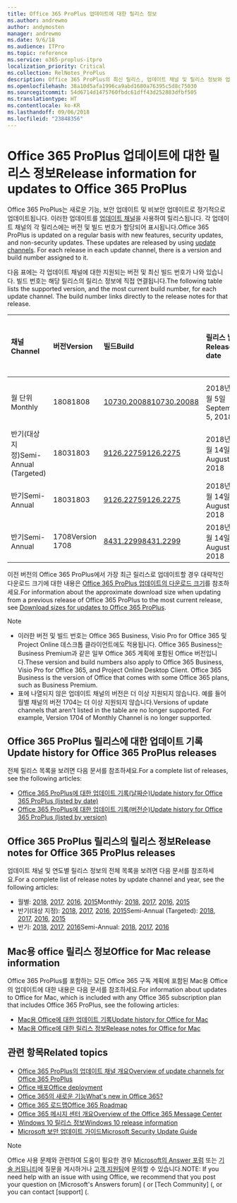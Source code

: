 ```yaml
---
title: Office 365 ProPlus 업데이트에 대한 릴리스 정보
ms.author: andrewmo
author: andymosten
manager: andrewmo
ms.date: 9/6/18
ms.audience: ITPro
ms.topic: reference
ms.service: o365-proplus-itpro
localization_priority: Critical
ms.collection: RelNotes_ProPlus
description: Office 365 ProPlus의 최신 릴리스, 업데이트 채널 및 릴리스 정보와 업데이트 기록에 대한 링크 목록을 IT 전문가에게 제공합니다.
ms.openlocfilehash: 38a10d5afa1996ca9abd1680a76395c5d8c75030
ms.sourcegitcommit: 54d6714d1475760fbdc61dff43d252883dfbf505
ms.translationtype: HT
ms.contentlocale: ko-KR
ms.lasthandoff: 09/06/2018
ms.locfileid: "23848356"
---
```

# <a name="release-information-for-updates-to-office-365-proplus"></a><span data-ttu-id="2a561-103">Office 365 ProPlus 업데이트에 대한 릴리스 정보</span><span class="sxs-lookup"><span data-stu-id="2a561-103">Release information for updates to Office 365 ProPlus</span></span>

<span data-ttu-id="2a561-p101">Office 365 ProPlus는 새로운 기능, 보안 업데이트 및 비보안 업데이트로 정기적으로 업데이트됩니다. 이러한 업데이트를 [업데이트 채널](https://docs.microsoft.com/DeployOffice/overview-of-update-channels-for-office-365-proplus)을 사용하여 릴리스됩니다. 각 업데이트 채널의 각 릴리스에는 버전 및 빌드 번호가 할당되어 표시됩니다.</span><span class="sxs-lookup"><span data-stu-id="2a561-p101">Office 365 ProPlus is updated on a regular basis with new features, security updates, and non-security updates. These updates are released by using [update channels](https://docs.microsoft.com/DeployOffice/overview-of-update-channels-for-office-365-proplus). For each release in each update channel, there is a version and build number assigned to it.</span></span> 

<span data-ttu-id="2a561-p102">다음 표에는 각 업데이트 채널에 대한 지원되는 버전 및 최신 빌드 번호가 나와 있습니다. 빌드 번호는 해당 릴리스의 릴리스 정보에 직접 연결됩니다.</span><span class="sxs-lookup"><span data-stu-id="2a561-p102">The following table lists the supported version, and the most current build number, for each update channel. The build number links directly to the release notes for that release.</span></span> 

  
|<span data-ttu-id="2a561-109">**채널**</span><span class="sxs-lookup"><span data-stu-id="2a561-109">**Channel**</span></span>|<span data-ttu-id="2a561-110">**버전**</span><span class="sxs-lookup"><span data-stu-id="2a561-110">**Version**</span></span>|<span data-ttu-id="2a561-111">**빌드**</span><span class="sxs-lookup"><span data-stu-id="2a561-111">**Build**</span></span>|<span data-ttu-id="2a561-112">**릴리스 날짜**</span><span class="sxs-lookup"><span data-stu-id="2a561-112">**Release date**</span></span>|<span data-ttu-id="2a561-113">**해당 날짜까지 지원 되는 버전**</span><span class="sxs-lookup"><span data-stu-id="2a561-113">**Version supported until**</span></span>|
|:-----|:-----|:-----|:-----|:-----|
|<span data-ttu-id="2a561-114">월 단위</span><span class="sxs-lookup"><span data-stu-id="2a561-114">Monthly</span></span>  <br/> |<span data-ttu-id="2a561-115">1808</span><span class="sxs-lookup"><span data-stu-id="2a561-115">1808</span></span>  <br/> |[<span data-ttu-id="2a561-116">10730.20088</span><span class="sxs-lookup"><span data-stu-id="2a561-116">10730.20088</span></span>](monthly-channel-2018.md#version-1808-september-5)  <br/> | <span data-ttu-id="2a561-117">2018년 9월 5일</span><span class="sxs-lookup"><span data-stu-id="2a561-117">September 5, 2018</span></span>  <br/> |<span data-ttu-id="2a561-118">버전 1809이 릴리스됨</span><span class="sxs-lookup"><span data-stu-id="2a561-118">Version 1808 is released</span></span> <br/>|
|<span data-ttu-id="2a561-119">반기(대상 지정)</span><span class="sxs-lookup"><span data-stu-id="2a561-119">Semi-Annual (Targeted)</span></span>  <br/> |<span data-ttu-id="2a561-120">1803</span><span class="sxs-lookup"><span data-stu-id="2a561-120">1803</span></span>  <br/> |[<span data-ttu-id="2a561-121">9126.2275</span><span class="sxs-lookup"><span data-stu-id="2a561-121">9126.2275</span></span>](semi-annual-channel-targeted-2018.md#version-1803-august-14)  <br/> | <span data-ttu-id="2a561-122">2018년 8월 14일</span><span class="sxs-lookup"><span data-stu-id="2a561-122">August 14, 2018</span></span>  <br/> | <span data-ttu-id="2a561-123">2018년 9월 11일</span><span class="sxs-lookup"><span data-stu-id="2a561-123">September 11, 2018</span></span> <br/>|
|<span data-ttu-id="2a561-124">반기</span><span class="sxs-lookup"><span data-stu-id="2a561-124">Semi-Annual</span></span> <br/> |<span data-ttu-id="2a561-125">1803</span><span class="sxs-lookup"><span data-stu-id="2a561-125">1803</span></span>  <br/> | [<span data-ttu-id="2a561-126">9126.2275</span><span class="sxs-lookup"><span data-stu-id="2a561-126">9126.2275</span></span>](semi-annual-channel-2018.md#version-1803-august-14) <br/> | <span data-ttu-id="2a561-127">2018년 8월 14일</span><span class="sxs-lookup"><span data-stu-id="2a561-127">August 14, 2018</span></span>  <br/> | <span data-ttu-id="2a561-128">2019년 9월 10일</span><span class="sxs-lookup"><span data-stu-id="2a561-128">September 10, 2019</span></span> <br/>|
|<span data-ttu-id="2a561-129">반기</span><span class="sxs-lookup"><span data-stu-id="2a561-129">Semi-Annual</span></span> <br/> |<span data-ttu-id="2a561-130">1708</span><span class="sxs-lookup"><span data-stu-id="2a561-130">Version 1708</span></span>  <br/> |[<span data-ttu-id="2a561-131">8431.2299</span><span class="sxs-lookup"><span data-stu-id="2a561-131">8431.2299</span></span>](semi-annual-channel-2018.md#version-1708-august-14)  <br/> | <span data-ttu-id="2a561-132">2018년 8월 14일</span><span class="sxs-lookup"><span data-stu-id="2a561-132">August 14, 2018</span></span>  <br/> | <span data-ttu-id="2a561-133">2019년 3월 12일</span><span class="sxs-lookup"><span data-stu-id="2a561-133">March 12, 2019</span></span> <br/>|

<span data-ttu-id="2a561-134">이전 버전의 Office 365 ProPlus에서 가장 최근 릴리스로 업데이트할 경우 대략적인 다운로드 크기에 대한 내용은 [Office 365 ProPlus 업데이트의 다운로드 크기](download-sizes-office365-proplus-updates.md)를 참조하세요.</span><span class="sxs-lookup"><span data-stu-id="2a561-134">For information about the approximate download size when updating from a previous release of Office 365 ProPlus to the most current release, see [Download sizes for updates to Office 365 ProPlus](download-sizes-office365-proplus-updates.md).</span></span>

> [!NOTE]
> - <span data-ttu-id="2a561-p103">이러한 버전 및 빌드 번호는 Office 365 Business, Visio Pro for Office 365 및 Project Online 데스크톱 클라이언트에도 적용됩니다. Office 365 Business는 Business Premium과 같은 일부 Office 365 계획에 포함된 Office 버전입니다.</span><span class="sxs-lookup"><span data-stu-id="2a561-p103">These version and build numbers also apply to Office 365 Business, Visio Pro for Office 365, and Project Online Desktop Client. Office 365 Business is the version of Office that comes with some Office 365 plans, such as Business Premium.</span></span>
> - <span data-ttu-id="2a561-p104">표에 나열되지 않은 업데이트 채널의 버전은 더 이상 지원되지 않습니다. 예를 들어 월별 채널의 버전 1704는 더 이상 지원되지 않습니다.</span><span class="sxs-lookup"><span data-stu-id="2a561-p104">Versions of update channels that aren't listed in the table are no longer supported. For example, Version 1704 of Monthly Channel is no longer supported.</span></span> 


## <a name="update-history-for-office-365-proplus-releases"></a><span data-ttu-id="2a561-139">Office 365 ProPlus 릴리스에 대한 업데이트 기록</span><span class="sxs-lookup"><span data-stu-id="2a561-139">Update history for Office 365 ProPlus releases</span></span>

<span data-ttu-id="2a561-140">전체 릴리스 목록을 보려면 다음 문서를 참조하세요.</span><span class="sxs-lookup"><span data-stu-id="2a561-140">For a complete list of releases, see the following articles:</span></span>
 - [<span data-ttu-id="2a561-141">Office 365 ProPlus에 대한 업데이트 기록(날짜순)</span><span class="sxs-lookup"><span data-stu-id="2a561-141">Update history for Office 365 ProPlus (listed by date)</span></span>](update-history-office365-proplus-by-date.md)
 - [<span data-ttu-id="2a561-142">Office 365 ProPlus에 대한 업데이트 기록(버전순)</span><span class="sxs-lookup"><span data-stu-id="2a561-142">Update history for Office 365 ProPlus (listed by version)</span></span>](update-history-office365-proplus-by-version.md)

## <a name="release-notes-for-office-365-proplus-releases"></a><span data-ttu-id="2a561-143">Office 365 ProPlus 릴리스의 릴리스 정보</span><span class="sxs-lookup"><span data-stu-id="2a561-143">Release notes for Office 365 ProPlus releases</span></span>

<span data-ttu-id="2a561-144">업데이트 채널 및 연도별 릴리스 정보의 전체 목록을 보려면 다음 문서를 참조하세요.</span><span class="sxs-lookup"><span data-stu-id="2a561-144">For a complete list of release notes by update channel and year, see the following articles:</span></span>
 - <span data-ttu-id="2a561-145">월별: [2018](monthly-channel-2018.md), [2017](monthly-channel-2017.md), [2016](monthly-channel-2016.md), [2015](monthly-channel-2015.md)</span><span class="sxs-lookup"><span data-stu-id="2a561-145">Monthly: [2018](monthly-channel-2018.md), [2017](monthly-channel-2017.md), [2016](monthly-channel-2016.md), [2015](monthly-channel-2015.md)</span></span>
 - <span data-ttu-id="2a561-146">반기(대상 지정): [2018](semi-annual-channel-targeted-2018.md), [2017](semi-annual-channel-targeted-2017.md), [2016](semi-annual-channel-targeted-2016.md), [2015](semi-annual-channel-targeted-2015.md)</span><span class="sxs-lookup"><span data-stu-id="2a561-146">Semi-Annual (Targeted): [2018](semi-annual-channel-targeted-2018.md), [2017](semi-annual-channel-targeted-2017.md), [2016](semi-annual-channel-targeted-2016.md), [2015](semi-annual-channel-targeted-2015.md)</span></span>
 - <span data-ttu-id="2a561-147">반기: [2018](semi-annual-channel-2018.md), [2017](semi-annual-channel-2017.md), [2016](semi-annual-channel-2016.md)</span><span class="sxs-lookup"><span data-stu-id="2a561-147">Semi-Annual: [2018](semi-annual-channel-2018.md), [2017](semi-annual-channel-2017.md), [2016](semi-annual-channel-2016.md)</span></span>

## <a name="office-for-mac-release-information"></a><span data-ttu-id="2a561-148">Mac용 office 릴리스 정보</span><span class="sxs-lookup"><span data-stu-id="2a561-148">Office for Mac release information</span></span>

<span data-ttu-id="2a561-149">Office 365 ProPlus를 포함하는 모든 Office 365 구독 계획에 포함된 Mac용 Office의 업데이트에 대한 내용은 다음 문서를 참조하세요.</span><span class="sxs-lookup"><span data-stu-id="2a561-149">For information about updates to Office for Mac, which is included with any Office 365 subscription plan that includes Office 365 ProPlus, see the following articles:</span></span>
 - [<span data-ttu-id="2a561-150">Mac용 Office에 대한 업데이트 기록</span><span class="sxs-lookup"><span data-stu-id="2a561-150">Update history for Office for Mac</span></span>](update-history-office-for-mac.md)
 - [<span data-ttu-id="2a561-151">Mac용 Office에 대한 릴리스 정보</span><span class="sxs-lookup"><span data-stu-id="2a561-151">Release notes for Office for Mac</span></span>](release-notes-office-for-mac.md)


## <a name="related-topics"></a><span data-ttu-id="2a561-152">관련 항목</span><span class="sxs-lookup"><span data-stu-id="2a561-152">Related topics</span></span>

- [<span data-ttu-id="2a561-153">Office 365 ProPlus의 업데이트 채널 개요</span><span class="sxs-lookup"><span data-stu-id="2a561-153">Overview of update channels for Office 365 ProPlus</span></span>](https://docs.microsoft.com/DeployOffice/overview-of-update-channels-for-office-365-proplus)
- [<span data-ttu-id="2a561-154">Office 배포</span><span class="sxs-lookup"><span data-stu-id="2a561-154">Office deployment</span></span>](https://docs.microsoft.com/deployoffice/)
- [<span data-ttu-id="2a561-155">Office 365의 새로운 기능</span><span class="sxs-lookup"><span data-stu-id="2a561-155">What's new in Office 365?</span></span>](https://support.office.com/article/95c8d81d-08ba-42c1-914f-bca4603e1426)
- [<span data-ttu-id="2a561-156">Office 365 로드맵</span><span class="sxs-lookup"><span data-stu-id="2a561-156">Office 365 Roadmap</span></span>](https://products.office.com/business/office-365-roadmap)
- [<span data-ttu-id="2a561-157">Office 365 메시지 센터 개요</span><span class="sxs-lookup"><span data-stu-id="2a561-157">Overview of the Office 365 Message Center</span></span>](https://support.office.com/article/38fb3333-bfcc-4340-a37b-deda509c2093)
- [<span data-ttu-id="2a561-158">Windows 10 릴리스 정보</span><span class="sxs-lookup"><span data-stu-id="2a561-158">Windows 10 release information</span></span>](https://www.microsoft.com/itpro/windows-10/release-information)
- [<span data-ttu-id="2a561-159">Microsoft 보안 업데이트 가이드</span><span class="sxs-lookup"><span data-stu-id="2a561-159">Microsoft Security Update Guide</span></span>](https://portal.msrc.microsoft.com/)

> [!NOTE]
> <span data-ttu-id="2a561-160">Office 사용 문제와 관련하여 도움이 필요한 경우 [Microsoft의 Answer 포럼](https://answers.microsoft.com/) 또는 [기술 커뮤니티](https://techcommunity.microsoft.com/)에 질문을 게시하거나 [고객 지원팀](https://support.microsoft.com/contactus)에 문의할 수 있습니다.</span><span class="sxs-lookup"><span data-stu-id="2a561-160">NOTE: If you need help with an issue with using Office, we recommend that you post your question on [Microsoft's Answers forum] ([](https://answers.microsoft.com/) or [Tech Community] ([](https://techcommunity.microsoft.com/), or you can contact [support] ([](https://support.microsoft.com/contactus).</span></span>
